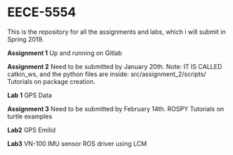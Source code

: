 # EECE-5554

This is the repository for all the assignments and labs, which i will submit in Spring 2019.

**Assignment 1** Up and running on Gitlab

**Assignment 2** Need to be submitted by January 20th. 
Note: IT IS CALLED catkin_ws, and the python files are inside: src/assignment_2/scripts/
Tutorials on package creation.

**Lab 1** GPS Data

**Assignment 3** Need to be submitted by February 14th.
ROSPY Tutorials on turtle examples

**Lab2**
GPS Emilid 

**Lab3**
VN-100 IMU sensor ROS driver using LCM